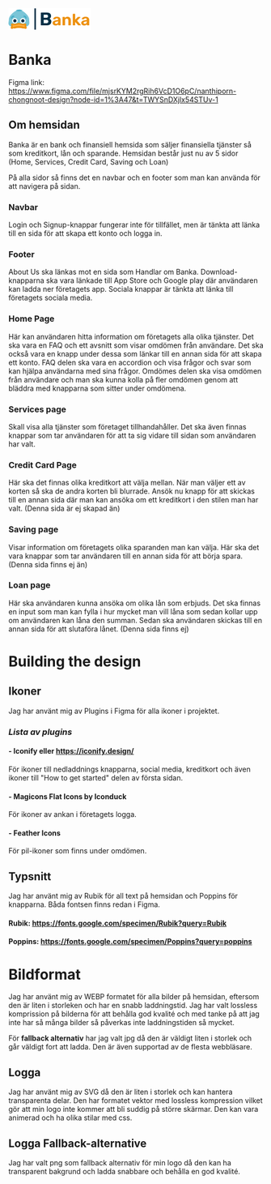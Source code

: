 
![Company logo!](/assets/logotypes/PNG/BankaLogo_Default.png)

# **Banka**

Figma link:
https://www.figma.com/file/mjsrKYM2rgRih6VcD1O6pC/nanthiporn-chongnoot-design?node-id=1%3A47&t=TWYSnDXjlx54STUv-1


## **Om hemsidan**
Banka är en bank och finansiell hemsida som säljer finansiella tjänster så som kreditkort, lån och sparande.
Hemsidan består just nu av 5 sidor (Home, Services, Credit Card, Saving och Loan)

På alla sidor så finns det en navbar och en footer som man kan använda för att navigera på sidan.

### **Navbar**
Login och Signup-knappar fungerar inte för tillfället, men är tänkta att länka till en sida för att skapa ett konto och logga in.

### **Footer**
About Us ska länkas mot en sida som Handlar om Banka.
Download-knapparna ska vara länkade till App Store och Google play där användaren kan ladda ner företagets app.
Sociala knappar är tänkta att länka till företagets sociala media.

### **Home Page**
Här kan användaren hitta information om företagets alla olika tjänster.
Det ska vara en FAQ och ett avsnitt som visar omdömen från användare.
Det ska också vara en knapp under dessa som länkar till en annan sida för att skapa ett konto.
FAQ delen ska vara en accordion och visa frågor och svar som kan hjälpa användarna med sina frågor.
Omdömes delen ska visa omdömen från användare och man ska kunna kolla på fler omdömen genom att bläddra med knapparna som sitter under omdömena.

### **Services page**
Skall visa alla tjänster som företaget tillhandahåller. Det ska även finnas knappar som tar användaren för att ta sig vidare till sidan som användaren har valt.

### **Credit Card Page**
Här ska det finnas olika kreditkort att välja mellan. När man väljer ett av korten så ska de andra korten bli blurrade.
Ansök nu knapp för att skickas till en annan sida där man kan ansöka om ett kreditkort i den stilen man har valt. (Denna sida är ej skapad än)

### **Saving page**
Visar information om företagets olika sparanden man kan välja. Här ska det vara knappar som tar användaren till en annan sida för att börja spara. (Denna sida finns ej än)

### **Loan page**
Här ska användaren kunna ansöka om olika lån som erbjuds. Det ska finnas en input som man kan fylla i hur mycket man vill låna som sedan kollar upp om användaren kan låna den summan.
Sedan ska användaren skickas till en annan sida för att slutaföra lånet. (Denna sida finns ej)  
    

# **Building the design**
## **Ikoner**
Jag har använt mig av Plugins i Figma för alla ikoner i projektet.

### ***Lista av plugins***
#### **- Iconify** eller https://iconify.design/ 
För ikoner till nedladdnings knapparna, social media, kreditkort och även ikoner till "How to get started" delen av första sidan.

#### **- Magicons Flat Icons by Iconduck** 
För ikoner av ankan i företagets logga.

#### **- Feather Icons** 
För pil-ikoner som finns under omdömen.

## **Typsnitt**
Jag har använt mig av Rubik för all text på hemsidan och Poppins för knapparna.
Båda fontsen finns redan i Figma.

#### Rubik: https://fonts.google.com/specimen/Rubik?query=Rubik
#### Poppins: https://fonts.google.com/specimen/Poppins?query=poppins

# **Bildformat**
Jag har använt mig av WEBP formatet för alla bilder på hemsidan, eftersom den är liten i storleken och har en snabb laddningstid. Jag har valt lossless komprission på bilderna för att behålla god kvalité och med tanke på att jag inte har så många bilder så påverkas inte laddningstiden så mycket.

För **fallback alternativ** har jag valt jpg då den är väldigt liten i storlek och går väldigt fort att ladda. Den är även supportad av de flesta webbläsare.

## **Logga**
Jag har använt mig av SVG då den är liten i storlek och kan hantera transparenta delar. Den har formatet vektor med lossless kompression vilket gör att min logo inte kommer att bli suddig på större skärmar. Den kan vara animerad och ha olika stilar med css.

## **Logga Fallback-alternative**
Jag har valt png som fallback alternativ för min logo då den kan ha transparent bakgrund och ladda snabbare och behålla en god kvalité.

